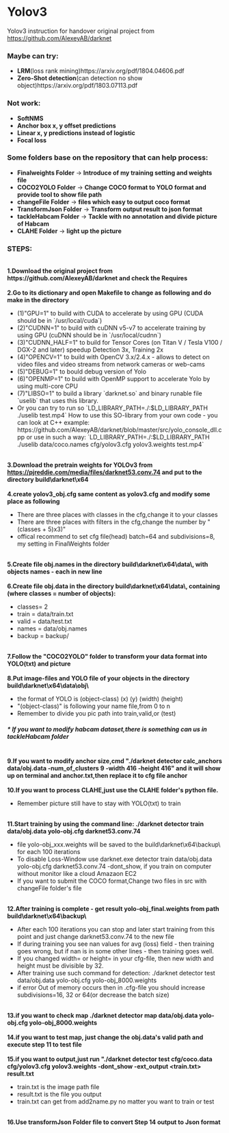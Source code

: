 # Yolov3
Yolov3 instruction for handover
original project from 
https://github.com/AlexeyAB/darknet

<h3>Maybe can try:</h3>
<ul>
    <li><b>LRM</b>(loss rank mining)https://arxiv.org/pdf/1804.04606.pdf</li>
    <li><b>Zero-Shot detection</b>(can detection no show object)https://arxiv.org/pdf/1803.07113.pdf</li>
    
</ul>

<h3>Not work:</h3>
<ul>
    <li><b>SoftNMS</b></li>
    <li><b>Anchor box x, y offset predictions</b></li>
    <li><b>Linear x, y predictions instead of logistic</b></li>
    <li><b>Focal loss</b></li>
</ul>

<h3>Some folders base on the repository that can help process:</h3>
<ul>
<li><b>Finalweights Folder</b> -> <b>Introduce of my training setting and weights file</b></li>
<li><b>COCO2YOLO Folder</b> -> <b>Change COCO format to YOLO format and provide tool to show file path</b></li>
<li><b>changeFile Folder</b> -> <b>files which easy to output coco format</b></li>
<li><b>TransformJson Folder</b> -> <b>Transform output result to json format</b></li> 
<li><b>tackleHabcam Folder</b> -> <b>Tackle with no annotation and divide picture of Habcam</b></li> 
<li><b>CLAHE Folder</b> -> <b>light up the picture</b></li> 
</ul>

<h3>STEPS:</h3>
<br><b> 1.Download the original project from https://github.com/AlexeyAB/darknet and check the Requires </b></br>
<br><b> 2.Go to its dictionary and open Makefile to change as following and do make in the directory</b>
<ul>
<li>(1)"GPU=1" to build with CUDA to accelerate by using GPU (CUDA should be in `/usr/local/cuda`)</li>
<li>(2)"CUDNN=1" to build with cuDNN v5-v7 to accelerate training by using GPU (cuDNN should be in `/usr/local/cudnn`)</li>
<li>(3)"CUDNN_HALF=1" to build for Tensor Cores (on Titan V / Tesla V100 / DGX-2 and later) speedup Detection 3x, Training 2x</li>
<li>(4)"OPENCV=1" to build with OpenCV 3.x/2.4.x - allows to detect on video files and video streams from network cameras or web-cams</li>
<li>(5)"DEBUG=1" to bould debug version of Yolo</li>
<li>(6)"OPENMP=1" to build with OpenMP support to accelerate Yolo by using multi-core CPU</li>
<li>(7)"LIBSO=1" to build a library `darknet.so` and binary runable file `uselib` that uses this library. </li>
    <li>Or you can try to run so `LD_LIBRARY_PATH=./:$LD_LIBRARY_PATH ./uselib test.mp4` How to use this SO-library from your own code - you can look at C++ example: https://github.com/AlexeyAB/darknet/blob/master/src/yolo_console_dll.cpp
    or use in such a way: `LD_LIBRARY_PATH=./:$LD_LIBRARY_PATH ./uselib data/coco.names cfg/yolov3.cfg yolov3.weights test.mp4`</br>
    </li></ul>
    
<br><b> 3.Download the pretrain weights for YOLOv3 from https://pjreddie.com/media/files/darknet53.conv.74 and put to the directory build\darknet\x64</b></br>
<br><b> 4.create yolov3_obj.cfg same content as yolov3.cfg and modify some place as following</b>
<ul>
<li>There are three places with classes in the cfg,change it to your classes</li>
<li>There are three places with filters in the cfg,change the number by "(classes + 5)x3)"</li>
<li>offical recommend to set cfg file(head) batch=64 and subdivisions=8, my setting in FinalWeights folder</li>
</ul>
<br><b> 5.Create file obj.names in the directory build\darknet\x64\data\, with objects names - each in new line</b></br>
<br><b> 6.Create file obj.data in the directory build\darknet\x64\data\, containing (where classes = number of objects):</b>
<ul>
<li>classes= 2</li>
<li>train  = data/train.txt</li>
<li>valid  = data/test.txt</li>
<li>names = data/obj.names</li>
<li>backup = backup/</li>
</ul>
<br><b> 7.Follow the "COCO2YOLO" folder to transform your data format into YOLO(txt) and picture</b></br>
<br><b> 8.Put image-files and YOLO file of your objects in the directory build\darknet\x64\data\obj\</b>
<ul>
<li> the format of YOLO is (object-class) (x) (y) (width) (height)</li>
<li> "(object-class)" is following your name file,from 0 to n</li>
<li> Remember to divide you pic path into train,valid,or (test)</li>
</ul>

<h5> * If you want to modify habcam dataset,there is something can us in tackleHabcam folder</h5>

<br><b> 9.If you want to modify anchor size,cmd "./darknet detector calc_anchors data/obj.data -num_of_clusters 9 -width 416 -height 416" and it will show up on terminal and anchor.txt,then replace it to cfg file anchor </b></br>
<br><b> 10.If you want to process CLAHE,just use the CLAHE folder's python file.</b></br>
<ul>
    <li>Remember picture still have to stay with YOLO(txt) to train</li>
</ul>

<br><b> 11.Start training by using the command line: ./darknet detector train data/obj.data yolo-obj.cfg darknet53.conv.74</b>
<ul>
<li>file yolo-obj_xxx.weights will be saved to the build\darknet\x64\backup\ for each 100 iterations</li>
<li>To disable Loss-Window use darknet.exe detector train data/obj.data yolo-obj.cfg darknet53.conv.74 -dont_show, if you train on computer without monitor like a cloud Amazaon EC2</li>
<li>If you want to submit the COCO format,Change two files in src with changeFile folder's file</li>
</ul>
<br><b> 12.After training is complete - get result yolo-obj_final.weights from path build\darknet\x64\backup\</b>
<ul>
<li> After each 100 iterations you can stop and later start training from this point and just change darknet53.conv.74 to the new file</li>
<li> If during training you see nan values for avg (loss) field - then training goes wrong, but if nan is in some other lines - then training goes well.</li>
<li> If you changed width= or height= in your cfg-file, then new width and height must be divisible by 32.</li>
<li> After training use such command for detection: ./darknet detector test data/obj.data yolo-obj.cfg yolo-obj_8000.weights</li>
<li> if error Out of memory occurs then in .cfg-file you should increase subdivisions=16, 32 or 64(or decrease the batch size)</li>
</ul>
<br><b> 13.if you want to check map ./darknet detector map data/obj.data yolo-obj.cfg yolo-obj_8000.weights</b></br>
<br><b> 14.if you want to test map, just change the obj.data's valid path and execute step 11 to test file</b></br>
<br><b> 15.if you want to output,just run "./darknet detector test cfg/coco.data cfg/yolov3.cfg yolov3.weights -dont_show -ext_output <<train.txt>train.txt> result.txt </b></br>
<ul>
    <li>train.txt is the image path file</li>
    <li>result.txt is the file you output</li>
    <li>train.txt can get from add2name.py no matter you want to train or test</li>
</ul>
<br><b> 16.Use transformJson Folder file to convert Step 14 output to Json format </b></br>
